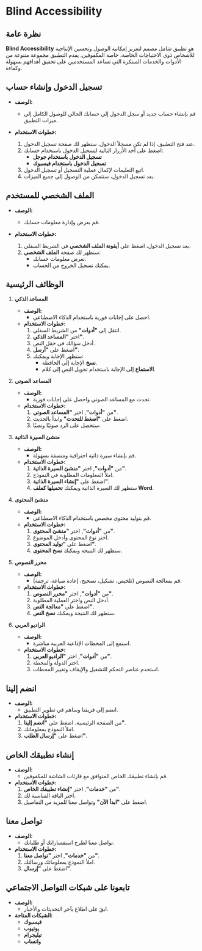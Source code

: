 # Blind Accessibility

## نظرة عامة

**Blind Accessibility** هو تطبيق شامل مصمم لتعزيز إمكانية الوصول وتحسين الإنتاجية للأشخاص ذوي الاحتياجات الخاصة، خاصة المكفوفين. يقدم التطبيق مجموعة متنوعة من الأدوات والخدمات المبتكرة التي تساعد المستخدمين على تحقيق أهدافهم بسهولة وكفاءة.

## تسجيل الدخول وإنشاء حساب

- **الوصف:**
  - قم بإنشاء حساب جديد أو سجل الدخول إلى حسابك الحالي للوصول الكامل إلى ميزات التطبيق.

- **خطوات الاستخدام:**
  1. عند فتح التطبيق، إذا لم تكن مسجلاً الدخول، ستظهر لك صفحة تسجيل الدخول.
  2. اضغط على أحد الأزرار التالية لتسجيل الدخول باستخدام حسابك:
     - **تسجيل الدخول باستخدام جوجل**
     - **تسجيل الدخول باستخدام فيسبوك**
  3. اتبع التعليمات لإكمال عملية التسجيل أو تسجيل الدخول.
  4. بعد تسجيل الدخول، ستتمكن من الوصول إلى جميع الميزات.

## الملف الشخصي للمستخدم

- **الوصف:**
  - قم بعرض وإدارة معلومات حسابك.

- **خطوات الاستخدام:**
  1. بعد تسجيل الدخول، اضغط على **أيقونة الملف الشخصي** في الشريط السفلي.
  2. ستظهر لك صفحة **الملف الشخصي**:
     - تعرض معلومات حسابك.
     - يمكنك تسجيل الخروج من الحساب.

## الوظائف الرئيسية

1. **المساعد الذكي**

   - **الوصف:**
     - احصل على إجابات فورية باستخدام الذكاء الاصطناعي.
   - **خطوات الاستخدام:**
     1. انتقل إلى **"أدوات"** من الشريط السفلي.
     2. اختر **"المساعد الذكي"**.
     3. أدخل سؤالك في حقل النص.
     4. اضغط على **"أرسل"**.
     5. ستظهر الإجابة ويمكنك:
        - **نسخ** الإجابة إلى الحافظة.
        - **الاستماع** إلى الإجابة باستخدام تحويل النص إلى كلام.

2. **المساعد الصوتي**

   - **الوصف:**
     - تحدث مع المساعد الصوتي واحصل على إجابات فورية.
   - **خطوات الاستخدام:**
     1. من **"أدوات"**, اختر **"المساعد الصوتي"**.
     2. اضغط على **"اضغط للتحدث"** وابدأ بالحديث.
     3. ستحصل على الرد صوتيًا ونصيًا.

3. **منشئ السيرة الذاتية**

   - **الوصف:**
     - قم بإنشاء سيرة ذاتية احترافية ومنسقة بسهولة.
   - **خطوات الاستخدام:**
     1. من **"أدوات"**, اختر **"منشئ السيرة الذاتية"**.
     2. املأ المعلومات المطلوبة في النموذج.
     3. اضغط على **"إنشاء السيرة الذاتية"**.
     4. ستظهر لك السيرة الذاتية ويمكنك **تحميلها كملف Word**.

4. **منشئ المحتوى**

   - **الوصف:**
     - قم بتوليد محتوى مخصص باستخدام الذكاء الاصطناعي.
   - **خطوات الاستخدام:**
     1. من **"أدوات"**, اختر **"منشئ المحتوى"**.
     2. اختر نوع المحتوى وأدخل الموضوع.
     3. اضغط على **"توليد المحتوى"**.
     4. ستظهر لك النتيجة ويمكنك **نسخ المحتوى**.

5. **محرر النصوص**

   - **الوصف:**
     - قم بمعالجة النصوص (تلخيص، تشكيل، تصحيح، إعادة صياغة، ترجمة).
   - **خطوات الاستخدام:**
     1. من **"أدوات"**, اختر **"محرر النصوص"**.
     2. أدخل النص واختر العملية المطلوبة.
     3. اضغط على **"معالجة النص"**.
     4. ستظهر لك النتيجة ويمكنك **نسخ النص**.

6. **الراديو العربي**

   - **الوصف:**
     - استمع إلى المحطات الإذاعية العربية مباشرة.
   - **خطوات الاستخدام:**
     1. من **"أدوات"**, اختر **"الراديو العربي"**.
     2. اختر الدولة والمحطة.
     3. استخدم عناصر التحكم للتشغيل والإيقاف وتغيير المحطات.

## انضم إلينا

- **الوصف:**
  - انضم إلى فريقنا وساهم في تطوير التطبيق.
- **خطوات الاستخدام:**
  1. من الصفحة الرئيسية، اضغط على **"انضم إلينا"**.
  2. املأ النموذج بمعلوماتك.
  3. اضغط على **"إرسال الطلب"**.

## إنشاء تطبيقك الخاص

- **الوصف:**
  - قم بإنشاء تطبيقك الخاص المتوافق مع قارئات الشاشة للمكفوفين.
- **خطوات الاستخدام:**
  1. من **"خدمات"**, اختر **"إنشاء تطبيقك الخاص"**.
  2. اختر الباقة المناسبة لك.
  3. اضغط على **"ابدأ الآن"** وتواصل معنا للمزيد من التفاصيل.

## تواصل معنا

- **الوصف:**
  - تواصل معنا لطرح استفساراتك أو طلباتك.
- **خطوات الاستخدام:**
  1. من **"خدمات"**, اختر **"تواصل معنا"**.
  2. املأ النموذج بمعلوماتك ورسالتك.
  3. اضغط على **"إرسال"**.

## تابعونا على شبكات التواصل الاجتماعي

- **الوصف:**
  - ابقَ على اطلاع بآخر التحديثات والأخبار.
- **الشبكات المتاحة:**
  - **فيسبوك**
  - **يوتيوب**
  - **تيليجرام**
  - **واتساب**
